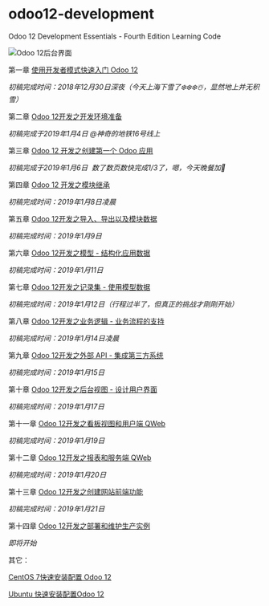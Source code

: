 # odoo12-development
Odoo 12 Development Essentials - Fourth Edition Learning Code

![Odoo 12后台界面](http://upload-images.jianshu.io/upload_images/14565748-2fa442df00b99829.jpg?imageMogr2/auto-orient/strip%7CimageView2/2/w/1240)

第一章 [使用开发者模式快速入门 Odoo 12](https://alanhou.org/developer-mode-odoo12/)

*初稿完成时间：2018年12月30日深夜（今天上海下雪了❄️❄️❄️☃️，显然地上并无积雪）*

第二章 [Odoo 12开发之开发环境准备](https://alanhou.org/odoo12-development-environment/)

*初稿完成于2019年1月4日 @神奇的地铁16号线上*

第三章 [Odoo 12 开发之创建第一个 Odoo 应用](https://alanhou.org/odoo12-first-application/)

*初稿完成于2019年1月6日  数了数页数快完成1/3了，嗯，今天晚餐加🍗*

第四章 [Odoo 12 开发之模块继承](https://alanhou.org/odoo12-extending-modules/)

*初稿完成时间：2019年1月8日凌晨*

第五章 [Odoo 12开发之导入、导出以及模块数据](https://alanhou.org/odoo12-import-export-data/)

*初稿完成时间：2019年1月9日*

第六章 [Odoo 12开发之模型 - 结构化应用数据](https://alanhou.org/odoo12-structuring-data/)

*初稿完成时间：2019年1月11日*

第七章 [Odoo 12开发之记录集 - 使用模型数据](https://alanhou.org/odoo12-recordsets/)

*初稿完成时间：2019年1月12日（行程过半了，但真正的挑战才刚刚开始）*

第八章 [Odoo 12开发之业务逻辑 - 业务流程的支持](https://alanhou.org/odoo12-business-logic/)

*初稿完成时间：2019年1月14日凌晨*

第九章 [Odoo 12开发之外部 API - 集成第三方系统](https://alanhou.org/odoo12-external-api/)

*初稿完成时间：2019年1月15日*

第十章 [Odoo 12开发之后台视图 - 设计用户界面](https://alanhou.org/odoo12-backend-views/)

*初稿完成时间：2019年1月17日*

第十一章 [Odoo 12开发之看板视图和用户端 QWeb](https://alanhou.org/odoo12-kanban-qweb/)

*初稿完成时间：2019年1月19日*

第十二章 [Odoo 12开发之报表和服务端 QWeb](https://alanhou.org/odoo12-reports-qweb/)

*初稿完成时间：2019年1月20日*

第十三章 [Odoo 12开发之创建网站前端功能](https://alanhou.org/odoo12-frontend/)

*初稿完成时间：2019年1月21日*

第十四章 [Odoo 12开发之部署和维护生产实例](https://alanhou.org/odoo12-deployment/)

*即将开始*

其它：

[CentOS 7快速安装配置 Odoo 12](https://alanhou.org/centos-odoo-12/)

[Ubuntu 快速安装配置Odoo 12](https://alanhou.org/odoo-12/)
